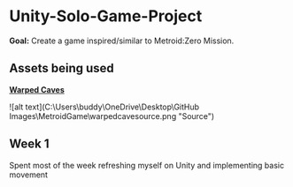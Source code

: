 # Unity-Solo-Game-Project
__Goal:__ Create a game inspired/similar to Metroid:Zero Mission.

## Assets being used
[__Warped Caves__](https://assetstore.unity.com/packages/2d/characters/warped-caves-103250)

![alt text](C:\Users\buddy\OneDrive\Desktop\GitHub Images\MetroidGame\warpedcavesource.png "Source")
## Week 1

Spent most of the week refreshing myself on Unity and implementing basic movement
